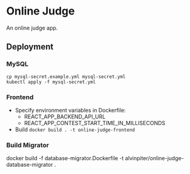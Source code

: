 # Online Judge

An online judge app.

## Deployment

### MySQL

```
cp mysql-secret.example.yml mysql-secret.yml
kubectl apply -f mysql-secret.yml
```

### Frontend

- Specify environment variables in Dockerfile:
  - REACT_APP_BACKEND_API_URL
  - REACT_APP_CONTEST_START_TIME_IN_MILLISECONDS
- Build `docker build . -t online-judge-frontend`

### Build Migrator

docker build -f database-migrator.Dockerfile -t alvinpiter/online-judge-database-migrator .
